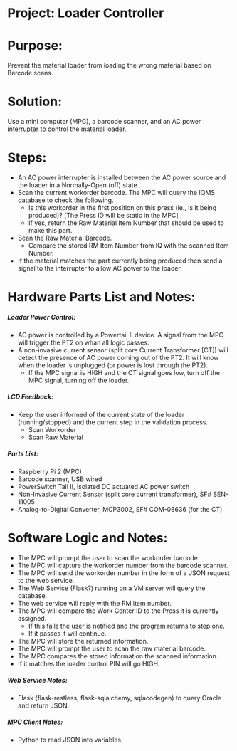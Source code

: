 # Project: Loader Controller


# Purpose:
Prevent the material loader from loading the wrong material based on Barcode scans.


# Solution:
Use a mini computer (MPC), a barcode scanner, and an AC power interrupter to control the material loader.


# Steps:
- An AC power interrupter is installed between the AC power source and the loader in a Normally-Open (off) state.
- Scan the current workorder barcode.  The MPC will query the IQMS database to check the following.
    + Is this workorder in the first position on this press (ie., is it being produced)?  [The Press ID will be static in the MPC]
    + If yes, return the Raw Material Item Number that should be used to make this part.
- Scan the Raw Material Barcode.
    + Compare the stored RM Item Number from IQ with the scanned Item Number.
- If the material matches the part currently being produced then send a signal to the interrupter to allow AC power to the loader.


# Hardware Parts List and Notes:
##### Loader Power Control:
- AC power is controlled by a Powertail II device.  A signal from the MPC will trigger the PT2 on whan all logic passes.
- A non-invasive current sensor (split core Current Transformer [CT]) will detect the presence of AC power coming out of the PT2.  It will know when the loader is unplugged (or power is lost through the PT2).
    + If the MPC signal is HIGH and the CT signal goes low, turn off the MPC signal, turning off the loader.

##### LCD Feedback:
- Keep the user informed of the current state of the loader (running/stopped) and the current step in the validation process.
    + Scan Workorder
    + Scan Raw Material  

##### Parts List:
- Raspberry Pi 2 (MPC)
- Barcode scanner, USB wired
- PowerSwitch Tail II, isolated DC actuated AC power switch
- Non-Invasive Current Sensor (split core current transformer), SF# SEN-11005
- Analog-to-Digital Converter, MCP3002, SF# COM-08636 (for the CT)


# Software Logic and Notes:
- The MPC will prompt the user to scan the workorder barcode.
- The MPC will capture the workorder number from the barcode scanner.
- The MPC will send the workorder number in the form of a JSON request to the web service.
- The Web Service (Flask?) running on a VM server will query the database.
- The web service will reply with the RM item number.
- The MPC will compare the Work Center ID to the Press it is currently assigned.
    + If this fails the user is notified and the program returns to step one.
    + If it passes it will continue.
- The MPC will store the returned information.
- The MPC will prompt the user to scan the raw material barcode.
- The MPC compares the stored information the scanned information.
- If it matches the loader control PIN will go HIGH.

##### Web Service Notes:
- Flask (flask-restless, flask-sqlalchemy, sqlacodegen) to query Oracle and return JSON.

##### MPC Client Notes:
- Python to read JSON into variables.
